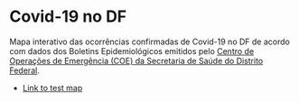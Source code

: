 # Covid-19 no DF

Mapa interativo das ocorrências confirmadas de Covid-19 no DF de acordo com dados dos Boletins Epidemiológicos emitidos pelo [Centro de Operações de Emergência (COE) da Secretaria de Saúde do Distrito Federal](http://www.saude.df.gov.br/informativos-do-centro-de-operacoes-de-emergencia-coe/).

 - [Link to test map](https://github.com/igorcobelo/covid19nodf/blob/master/docs/index.html)
